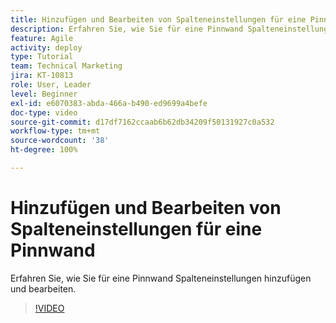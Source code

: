 ```yaml
---
title: Hinzufügen und Bearbeiten von Spalteneinstellungen für eine Pinnwand
description: Erfahren Sie, wie Sie für eine Pinnwand Spalteneinstellungen hinzufügen und bearbeiten.
feature: Agile
activity: deploy
type: Tutorial
team: Technical Marketing
jira: KT-10813
role: User, Leader
level: Beginner
exl-id: e6070383-abda-466a-b490-ed9699a4befe
doc-type: video
source-git-commit: d17df7162ccaab6b62db34209f50131927c0a532
workflow-type: tm+mt
source-wordcount: '38'
ht-degree: 100%

---
```


# Hinzufügen und Bearbeiten von Spalteneinstellungen für eine Pinnwand

Erfahren Sie, wie Sie für eine Pinnwand Spalteneinstellungen hinzufügen und bearbeiten.

>[!VIDEO](https://video.tv.adobe.com/v/347332/?quality=12&learn=on&enablevpops)
